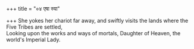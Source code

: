 +++
title = "०४ एषा स्या"

+++
She yokes her chariot far away, and swiftly visits the lands where the Five Tribes are settled,  
     Looking upon the works and ways of mortals, Daughter of Heaven, the world's Imperial Lady.